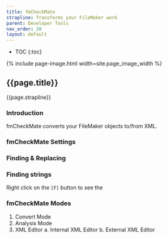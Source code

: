 ```yaml
---
title: fmCheckMate
strapline: Transforms your FileMaker work
parent: Developer Tools
nav_order: 20
layout: default
---
```

- TOC
{:toc}

{% include page-image.html width=site.page_image_width %}

## {{page.title}}

{{page.strapline}}



### Introduction

fmCheckMate converts your FileMaker objects to/from XML.


### fmCheckMate Settings


### Finding & Replacing



### Finding strings

Right click on the `[F]` button to see the

### fmCheckMate Modes

1. Convert Mode
2. Analysis Mode
3. XML Editor
   a. Internal XML Editor
   b. External XML Editor

